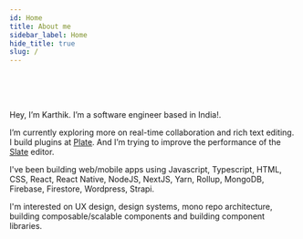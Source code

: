 ```yaml
---
id: Home
title: About me
sidebar_label: Home
hide_title: true
slug: /
---
```


<br />
<br />
<br />

Hey, I’m Karthik. I’m a software engineer based in India!. 

<!-- Before [Sketchnote.co](https://sketchnote.co) I worked at [LTI](https://www.linkedin.com/company/l&t-infotech/) as a software engineer. I was also building a mobile app called [Connected Senses](https://connected-senses.com/) based on the fitness domain. -->

I’m currently exploring more on real-time collaboration and rich text editing. I build plugins at [Plate](https://github.com/udecode/plate). And I’m trying to improve the performance of the [Slate](https://github.com/ianstormtaylor/slate) editor. 

I've been building web/mobile apps using Javascript, Typescript, HTML, CSS, React, React Native, NodeJS, NextJS, Yarn, Rollup, MongoDB, Firebase, Firestore, Wordpress, Strapi. 

I'm interested on UX design, design systems, mono repo architecture, building composable/scalable components and building component libraries. 

